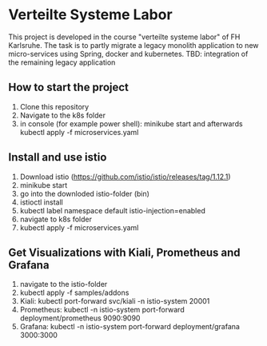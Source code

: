 # Verteilte Systeme Labor
This project is developed in the course "verteilte systeme labor" of FH Karlsruhe.
The task is to partly migrate a legacy monolith application to new micro-services using Spring, docker and kubernetes.
TBD: integration of the remaining legacy application

## How to start the project
1. Clone this repository
2. Navigate to the k8s folder
3. in console (for example power shell): minikube start and afterwards kubectl apply -f microservices.yaml

## Install and use istio
1. Download istio (https://github.com/istio/istio/releases/tag/1.12.1)
2. minikube start
3. go into the downloded istio-folder (bin)
4. istioctl install
5. kubectl label namespace default istio-injection=enabled
6. navigate to k8s folder
7. kubectl apply -f microservices.yaml

## Get Visualizations with Kiali, Prometheus and Grafana
1. navigate to the istio-folder
2. kubectl apply -f samples/addons
3. Kiali: kubectl port-forward svc/kiali -n istio-system 20001
4. Prometheus: kubectl -n istio-system port-forward deployment/prometheus 9090:9090
5. Grafana: kubectl -n istio-system port-forward deployment/grafana 3000:3000
